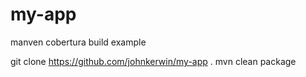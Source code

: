my-app
======

manven cobertura build example


git clone https://github.com/johnkerwin/my-app .
mvn clean package
